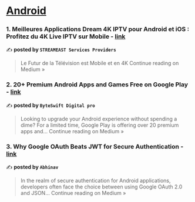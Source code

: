 
<h1><a href=https://medium.com/tag/android/recommended target="_blank" rel="noopener noreferrer">Android</a></h1>
<h3>1. Meilleures Applications Dream 4K IPTV pour Android et iOS : Profitez du 4K Live IPTV sur Mobile - <a href="https://medium.com/@dream4kiptvstream.contact/meilleures-applications-dream-4k-iptv-pour-android-et-ios-profitez-du-4k-live-iptv-sur-mobile-fbd73198cef5?source=rss------android-5" target="_blank" rel="noopener noreferrer">link</a></h3>

✍️ **posted by `STREAMEAST Services Providers`**

<blockquote>Le Futur de la Télévision est Mobile et en 4K
Continue reading on Medium »</blockquote>

<h3>2. 20+ Premium Android Apps and Games Free on Google Play - <a href="https://medium.com/@byteswift/20-premium-android-apps-and-games-free-on-google-play-9cd9ce651eb5?source=rss------android-5" target="_blank" rel="noopener noreferrer">link</a></h3>

✍️ **posted by `ByteSwift Digital pro`**

<blockquote>Looking to upgrade your Android experience without spending a dime? For a limited time, Google Play is offering over 20 premium apps and…
Continue reading on Medium »</blockquote>

<h3>3. Why Google OAuth Beats JWT for Secure Authentication - <a href="https://abhinavvsingh.medium.com/why-google-oauth-beats-jwt-for-secure-authentication-892b98ece232?source=rss------android-5" target="_blank" rel="noopener noreferrer">link</a></h3>

✍️ **posted by `Abhinav`**

<blockquote>In the realm of secure authentication for Android applications, developers often face the choice between using Google OAuth 2.0 and JSON…
Continue reading on Medium »</blockquote>

